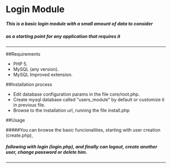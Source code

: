 # Login Module

##### This is a basic login module with a small amount of data to consider 
#####  as a starting point for any application that requires it

---

##Requirements

  * PHP 5.
  * MySQL (any version).
  * MySQL Improved extension.

##Installation process
	
  * Edit database configuration params in the file core/root.php.
  * Create mysql database called "users_module" by default or customize it in previous file.
  * Browse to the installation url, running the file install.php

##Usage

  #####You can browse the basic funcionalities, starting with user creation (create.php), 
  #####  following with login (login.php), and finally can logout, create another user, change password or delete him.

  ---